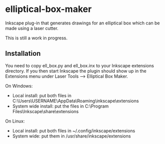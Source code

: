 elliptical-box-maker
====================

Inkscape plug-in that generates drawings for an elliptical box which can be made using a laser cutter.

This is still a work in progress.

Installation
------------
You need to copy ell_box.py and ell_box.inx to your Inkscape extensions directory.
If you then start Inkscape the plugin should show up in the Extensions menu under Laser Tools --> Elliptical Box Maker.

On Windows:
* Local install: put both files in C:\Users\USERNAME\AppData\Roaming\inkscape\extensions
* System wide install: put the files in C:\Program Files\Inkscape\share\extensions

On Linux:
* Local install: put both files in ~/.config/inkscape/extensions
* System wide: put them in /usr/share/inkscape/extensions
